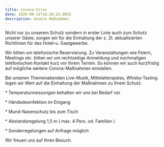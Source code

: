 ```yaml
---
title: Corona-Virus
date: 2020-08-31T16:26:23.085Z
description: Unsere Maßnahmen
---
```

<!--StartFragment-->

Nicht nur zu unserem Schutz sondern in erster Linie auch zum Schutz unserer Gäste, sorgen wir für die Einhaltung der z. Zt. aktualisierten Richtlinien für das Hotel-u. Gastgewerbe.

Wir bitten um telefonische Reservierung. Zu Veranstaltungen wie Feiern, Meetings etc. bitten wir um rechtzeitige Anmeldung und nochmaligen telefonischen Kontakt kurz vor Ihrem Termin. So können wir auch kurzfristig auf mögliche weitere Corona-Maßnahmen einstellen. 

Bei unseren Themenabenden Live-Musik, Mittelalterspeiss, Whisky-Tasting legen wir Wert auf die Einhaltung der Maßnahmen zu Ihrem Schutz.

\* Temperaturmessungen behalten wir uns bei Bedarf vor

\* Händedesinfektion im Eingang

\* Mund-Nasenschutz bis zum Tisch

\* Abstandsregelung 1,5 m ( max. 4 Pers. od. Familien )

\* Sonderregelungen auf Anfrage möglich 

Wir freuen uns auf Ihren Besuch.

<!--EndFragment-->